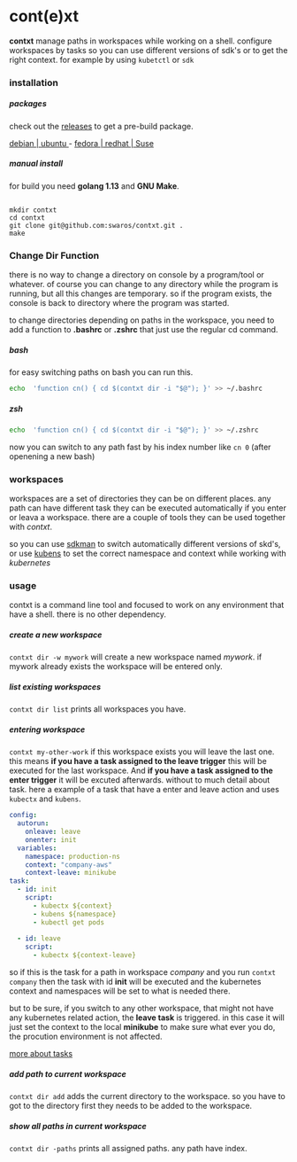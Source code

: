 
# cont(e)xt


**contxt** manage paths in workspaces while working on a shell. configure workspaces by tasks so you can use different versions of sdk's or to get the right context. for example by using `kubetctl` or `sdk`

### installation

##### packages
check out the [releases](https://github.com/swaros/contxt/releases) to get a pre-build package.

 [debian | ubuntu ](https://github.com/swaros/contxt/releases/download/v0.0.8-alpha/contxt_0.0.8-alpha_linux_amd64.deb)   -  [fedora | redhat | Suse](https://github.com/swaros/contxt/releases/download/v0.0.8-alpha/contxt_0.0.8-alpha_linux_amd64.rpm)
##### manual install
for build you need **golang 1.13** and **GNU Make**.

````shell

mkdir contxt
cd contxt
git clone git@github.com:swaros/contxt.git .
make

````
### Change Dir Function

there is no way to change a directory on console by a program/tool or whatever. of course you can change to any directory while the program
is running, but all this changes are temporary. so if the program exists, the console is back to directory where the program
was started.

to change directories depending on paths in the workspace, you need to add a function to **.bashrc** or **.zshrc** that just use the regular
cd command.

##### bash

for easy switching paths on bash you can run this.

````bash
echo  'function cn() { cd $(contxt dir -i "$@"); }' >> ~/.bashrc

````

##### zsh

````zsh
echo  'function cn() { cd $(contxt dir -i "$@"); }' >> ~/.zshrc

````

now you can switch to any path fast by his index number like `cn 0` (after openening a new bash)

  

### workspaces

workspaces are a set of directories they can be on different places. any path can have different task they can be executed automatically if you enter or leava a workspace. there are a couple of tools they can be used together with *contxt*.

so you can use [sdkman](https://sdkman.io/) to switch automatically different versions of skd's, or use [kubens](https://github.com/ahmetb/kubectx/) to set the correct namespace and context while working with *kubernetes*


### usage

contxt is a command line tool and focused to work on any environment that have a shell. there is no other dependency.

##### create a new workspace

`contxt dir -w mywork` will create a new workspace named *mywork*. if mywork already exists the workspace will be entered only.

##### list existing workspaces

`contxt dir list` prints all workspaces you have.

##### entering workspace

`contxt my-other-work` if this workspace exists you will leave the last one. this means **if you have a task assigned to the leave trigger** this will be executed for the last workspace. And **if you have a task assigned to the enter trigger** it will be excuted afterwards.
without to much detail about task. here a example of a task that have a enter and leave action and uses `kubectx` and `kubens`.


````yaml
config:
  autorun:
    onleave: leave
    onenter: init
  variables:
    namespace: production-ns
    context: "company-aws"
    context-leave: minikube
task:
  - id: init
    script:
      - kubectx ${context}
      - kubens ${namespace}
      - kubectl get pods
 
  - id: leave
    script:
      - kubectx ${context-leave}

````

so if this is the task for a path in workspace *company* and you run `contxt company` then the task with id **init** will be executed and the kubernetes context and namespaces will be set to what is needed there.

but to be sure, if you switch to any other workspace, that might not have any kubernetes related action, the **leave task** is triggered.
in this case it will just set the context to the local **minikube** to make sure what ever you do, the procution environment is not affected.

[more about tasks](docs/documentation/tasks.md)

##### add path to current workspace
`contxt dir add` adds the current directory to the workspace. so you have to got to the directory first they needs to
be added to the workspace.



##### show all paths in current workspace
`contxt dir -paths` prints all assigned paths. any path have index.